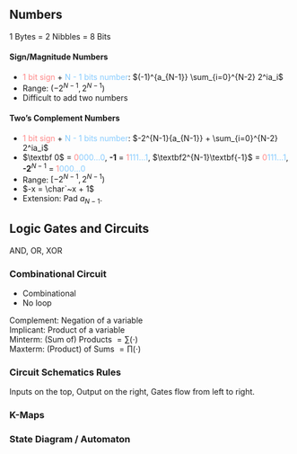 
## Numbers
1 Bytes = 2 Nibbles = 8 Bits  
#### Sign/Magnitude Numbers
 - <span style="color: #FF8888">1 bit sign</span> + <span style="color: #88CCFF">N - 1 bits number</span>: $(-1)^{a_{N-1}} \sum_{i=0}^{N-2} 2^ia_i$
 - Range: $(-2^{N-1}, 2^{N-1})$
 - Difficult to add two numbers
#### Two’s Complement Numbers
 - <span style="color: #FF8888">1 bit sign</span> + <span style="color: #88CCFF">N - 1 bits number</span>: $-2^{N-1}{a_{N-1}} + \sum_{i=0}^{N-2} 2^ia_i$
 - $\textbf 0$ = <span style="color: #FF8888">0</span><span style="color: #88CCFF">000...0</span>, $\textbf{-1}$ = <span style="color: #FF8888">1</span><span style="color: #88CCFF">111...1</span>, $\textbf2^{N-1}\textbf{-1}$ = <span style="color: #FF8888">0</span><span style="color: #88CCFF">111...1</span>, $\textbf{-2}^{N-1}$ = <span style="color: #FF8888">1</span><span style="color: #88CCFF">000...0</span>
 - Range: $[-2^{N-1}, 2^{N-1})$
 - $-x = \char`~x + 1$
 - Extension: Pad $a_{N-1}$.

## Logic Gates and Circuits

AND, OR, XOR

### Combinational Circuit
- Combinational
- No loop

Complement: Negation of a variable  
Implicant: Product of a variable  
Minterm: (Sum of) Products $= \sum(\cdot)$  
Maxterm: (Product) of Sums $= \prod(\cdot)$  

### Circuit Schematics Rules
Inputs on the top, Output on the right, Gates flow from left to right.

### K-Maps

### State Diagram / Automaton


